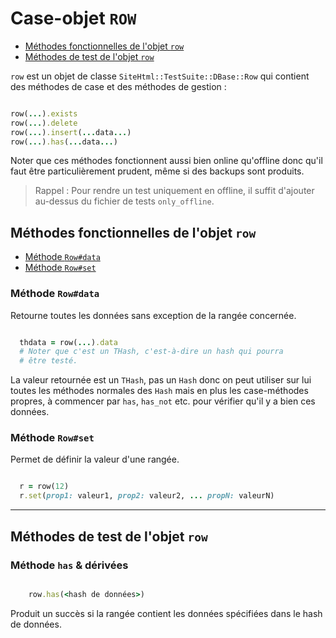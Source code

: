 # Case-objet `ROW`

* [Méthodes fonctionnelles de l'objet `row`](#methodesfonctionnellesderow)
* [Méthodes de test de l'objet `row`](#methodesdetestdelobjetrow)

`row` est un objet de classe `SiteHtml::TestSuite::DBase::Row` qui contient des méthodes de case et des méthodes de gestion&nbsp;:

~~~ruby

row(...).exists
row(...).delete
row(...).insert(...data...)
row(...).has(...data...)

~~~

Noter que ces méthodes fonctionnent aussi bien online qu'offline donc qu'il faut être particulièrement prudent, même si des backups sont produits.

> Rappel : Pour rendre un test uniquement en offline, il suffit d'ajouter au-dessus du fichier de tests `only_offline`.


<a name='methodesfonctionnellesderow'></a>

## Méthodes fonctionnelles de l'objet `row`

* [Méthode `Row#data`](#methodeerowdata)
* [Méthode `Row#set`](#methoderowset)

<a name='methodeerowdata'></a>

### Méthode `Row#data`


Retourne toutes les données sans exception de la rangée concernée.

~~~ruby

  thdata = row(...).data
  # Noter que c'est un THash, c'est-à-dire un hash qui pourra
  # être testé.

~~~

La valeur retournée est un `THash`, pas un `Hash` donc on peut utiliser sur lui toutes les méthodes normales des `Hash` mais en plus les case-méthodes propres, à commencer par `has`, `has_not` etc. pour vérifier qu'il y a bien ces données.


<a name='methoderowset'></a>

### Méthode `Row#set`

Permet de définir la valeur d'une rangée.

~~~ruby

  r = row(12)
  r.set(prop1: valeur1, prop2: valeur2, ... propN: valeurN)

~~~


---------------------------------------------------------------------


<a name='methodesdetestdelobjetrow'></a>

## Méthodes de test de l'objet `row`

### Méthode `has` & dérivées

~~~ruby

    row.has(<hash de données>)

~~~

Produit un succès si la rangée contient les données spécifiées dans le hash de données.

